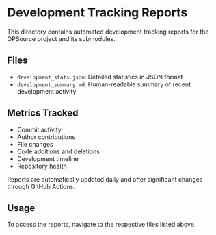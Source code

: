 # Development Tracking Reports

This directory contains automated development tracking reports for the OPSource project and its submodules.

## Files

- `development_stats.json`: Detailed statistics in JSON format
- `development_summary.md`: Human-readable summary of recent development activity

## Metrics Tracked

- Commit activity
- Author contributions
- File changes
- Code additions and deletions
- Development timeline
- Repository health

Reports are automatically updated daily and after significant changes through GitHub Actions.

## Usage
To access the reports, navigate to the respective files listed above.
